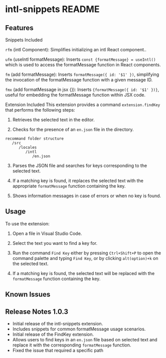 # intl-snippets README

## Features

Snippets Included

`rfm` (intl Component): Simplifies initializing an intl React component..

`ufm` (useIntl formatMessage): Inserts `const {formatMessage} = useIntl()` which is used to access the formatMessage function in React components.

`fm` (add formatMessage): Inserts `formatMessage({ id: '$1' })`, simplifying the invocation of the formatMessage function with a given message ID.

`fmx` (add formatMessage in jsx {}): Inserts `{formatMessage({ id: '$1' })}`, useful for embedding the formatMessage function within JSX code.

Extension Included
This extension provides a command `extension.findKey` that performs the following steps:

1. Retrieves the selected text in the editor.
   
2. Checks for the presence of an `en.json` file in the directory.
```
recommand folder structure
   /src
      /locales
         /intl
            /en.json
```

3. Parses the JSON file and searches for keys corresponding to the selected text.

4. If a matching key is found, it replaces the selected text with the appropriate `formatMessage` function containing the key.

5. Shows information messages in case of errors or when no key is found.


## Usage

To use the extension:

1. Open a file in Visual Studio Code.
   
2. Select the text you want to find a key for.

3. Run the command `Find Key` either by pressing `Ctrl+Shift+P` to open the command palette and typing `Find Key`, or by clicking `alt(option)+k` on the selected text.

4. If a matching key is found, the selected text will be replaced with the `formatMessage` function containing the key.


## Known Issues

## Release Notes 1.0.3

- Initial release of the intl-snippets extension.
- Includes snippets for common formatMessage usage scenarios.
- Initial release of the FindKey extension.
- Allows users to find keys in an `en.json` file based on selected text and replace it with the corresponding `formatMessage` function.
- Fixed the issue that required a specific path
